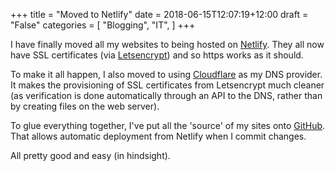 +++
title = "Moved to Netlify"
date = 2018-06-15T12:07:19+12:00
draft = "False"
categories = [ 
	"Blogging", 
	"IT", 
	]
+++

I have finally moved all my websites to being hosted on
[Netlify](https://www.netlify.com/). They all now have SSL
certificates (via [Letsencrypt](https://letsencrypt.org/)) and so
https works as it should.

To make it all happen, I also moved to using
[Cloudflare](https://letsencrypt.org/) as my DNS provider. It makes
the provisioning of SSL certificates from Letsencrypt much cleaner (as
verification is done automatically through an API to the DNS, rather
than by creating files on the web server).

To glue everything together, I've put all the 'source' of my sites
onto [GitHub](https://github.com). That allows automatic deployment
from Netlify when I commit changes.

All pretty good and easy (in hindsight).
